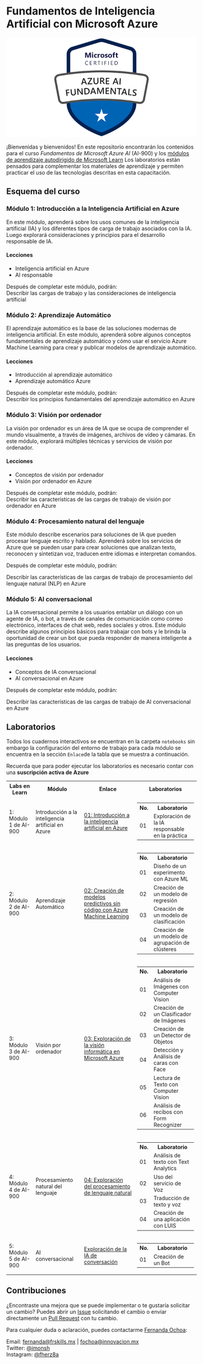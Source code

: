 # Fundamentos de Inteligencia Artificial con Microsoft Azure

![](./images/AI.png) 

¡Bienvenidas y bienvenidos! En este repositorio encontrarán los contenidos para el curso *Fundamentos de Microsoft Azure AI* (AI-900) y los [módulos de aprendizaje autodirigido de Microsoft Learn](https://docs.microsoft.com/learn/certifications/azure-ai-fundamentals) Los laboratorios están pensados para complementar los materiales de aprendizaje y permiten practicar el uso de las tecnologías descritas en esta capacitación.

## Esquema del curso
### Módulo 1: Introducción a la Inteligencia Artificial en Azure
En este módulo, aprenderá sobre los usos comunes de la inteligencia artificial (IA) y los diferentes tipos de carga de trabajo asociados con la IA. Luego explorará consideraciones y principios para el desarrollo responsable de IA.

#### Lecciones
* Inteligencia artificial en Azure
* AI responsable

Después de completar este módulo, podrán:  
Describir las cargas de trabajo y las consideraciones de inteligencia artificial

### Módulo 2: Aprendizaje Automático
El aprendizaje automático es la base de las soluciones modernas de inteligencia artificial. En este módulo, aprenderá sobre algunos conceptos fundamentales de aprendizaje automático y cómo usar el servicio Azure Machine Learning para crear y publicar modelos de aprendizaje automático.

#### Lecciones
* Introducción al aprendizaje automático
* Aprendizaje automático Azure

Después de completar este módulo, podrán:   
Describir los principios fundamentales del aprendizaje automático en Azure

### Módulo 3: Visión por ordenador
La visión por ordenador es un área de IA que se ocupa de comprender el mundo visualmente, a través de imágenes, archivos de vídeo y cámaras. En este módulo, explorará múltiples técnicas y servicios de visión por ordenador.

#### Lecciones
* Conceptos de visión por ordenador
* Visión por ordenador en Azure

Después de completar este módulo, podrán:  
Describir las características de las cargas de trabajo de visión por ordenador en Azure

### Módulo 4: Procesamiento natural del lenguaje
Este módulo describe escenarios para soluciones de IA que pueden procesar lenguaje escrito y hablado. Aprenderá sobre los servicios de Azure que se pueden usar para crear soluciones que analizan texto, reconocen y sintetizan voz, traducen entre idiomas e interpretan comandos.

Después de completar este módulo, podrán:

Describir las características de las cargas de trabajo de procesamiento del lenguaje natural (NLP) en Azure

### Módulo 5: AI conversacional
La IA conversacional permite a los usuarios entablar un diálogo con un agente de IA, o bot, a través de canales de comunicación como correo electrónico, interfaces de chat web, redes sociales y otros. Este módulo describe algunos principios básicos para trabajar con bots y le brinda la oportunidad de crear un bot que pueda responder de manera inteligente a las preguntas de los usuarios.

#### Lecciones
* Conceptos de IA conversacional
* AI conversacional en Azure

Después de completar este módulo, podrán:

Describir las características de las cargas de trabajo de AI conversacional en Azure

## Laboratorios 

Todos los cuadernos interactivos se encuentran en la carpeta ```notebooks``` sin embargo la configuración del entorno de trabajo para cada módulo se encuentra en la sección ```Enlace```de la tabla que se muestra a continuación.

Recuerda que para poder ejecutar los laboratorios es necesario contar con una **suscripción activa de Azure** 

<table>
<tr><th>Labs en Learn</th> <th>Módulo</th> <th> Enlace </th> <th>Laboratorios</th></tr>

<tr>
<td>1: Módulo 1 de AI-900</td> <td>Introducción a la inteligencia artificial en Azure</td> <td><a href="https://github.com/FernandaOchoa/AI-Fundamentals-Azure/blob/master/labs/01%20-%20Primeros%20pasos%20con%20la%20inteligencia%20artificial%20en%20Azure.md" target="_blank">01: Introducción a la inteligencia artificial en Azure</a></td> <td> <table><tbody><tr><th>No.</th> <th>Laboratorio</th></tr><tr><td>01</td><td>Exploración de la IA responsable en la práctica</td></tr></tbody></table></td>
</tr>

<tr>
<td>2: Módulo 2 de AI-900</td> <td>Aprendizaje Automático</td> <td><a href="https://github.com/FernandaOchoa/AI-Fundamentals-Azure/blob/master/labs/02%20-%20Creaci%C3%B3n%20de%20modelos%20predictivos%20sin%20c%C3%B3digo%20con%20Azure%20Machine%20Learning.md" target="_blank">02: Creación de modelos predictivos sin código con Azure Machine Learning</a></td> <td><table>  <tbody> <tr><th>No.</th> <th>Laboratorio</th></tr> <tr>  <td>01</td>  <td>Diseño de un experimento con Azure ML</td>  </tr>  <tr>  <td>02</td>  <td>Creación de un modelo de regresión</td>  </tr>  <tr>  <td>03</td>  <td>Creación de un modelo de clasificación</td>  </tr>  <tr>  <td>04</td>  <td>Creación de un modelo de agrupación de clústeres</td>  </tr>  </tbody></table></td>
</tr>

<tr> <td>3: Módulo 3 de AI-900</td> <td>Visión por ordenador</td> <td><a href="https://github.com/FernandaOchoa/AI-Fundamentals-Azure/blob/master/labs/03%20-%20Exploraci%C3%B3n%20de%20la%20visi%C3%B3n%20inform%C3%A1tica%20en%20Microsoft%20Azure.md" target="_blank">03: Exploración de la visión informática en Microsoft Azure</a></td> <td><table>  <tbody> <tr><th>No.</th> <th>Laboratorio</th></tr> <tr>  <td>01</td>  <td>Análisis de Imágenes con Computer Vision</td>  </tr>  <tr>  <td>02</td>  <td>Creación de un Clasificador de Imágenes</td>  </tr>  <tr>  <td>03</td>  <td>Creación de un Detector de Objetos</td>  </tr>  <tr>  <td>04</td>  <td>Detección y Análisis de caras con Face</td>  </tr> <tr>  <td>05</td>  <td>Lectura de Texto con Computer Vision</td>  </tr> <tr>  <td>06</td>  <td>Análisis de recibos con Form Recognizer</td>  </tr>  </tbody>  </table></td>
</tr>

<tr> <td>4: Módulo 4 de AI-900</td> <td>Procesamiento natural del lenguaje</td> <td><a href="https://github.com/FernandaOchoa/AI-Fundamentals-Azure/blob/master/labs/04%20-%20Exploraci%C3%B3n%20del%20procesamiento%20de%20lenguaje%20natural.md" target="_blank">04: Exploración del procesamiento de lenguaje natural</a></td> <td><table>  <tbody> <tr><th>No.</th> <th>Laboratorio</th></tr>  <tr>  <td>01</td>  <td>Análisis de texto con Text Analytics</td>  </tr>  <tr>  <td>02</td>  <td>Uso del servicio de Voz</td>  </tr>  <tr>  <td>03</td>  <td>Traducción de texto y voz</td>  </tr>  <tr>  <td>04</td>  <td>Creación de una aplicación con LUIS</td>  </tr>  </tbody>  </table></td>
</tr>

<tr> <td>5: Módulo 5 de AI-900</td> <td>AI conversacional</td> <td><a href="https://github.com/FernandaOchoa/AI-Fundamentals-Azure/blob/master/labs/05%20-%20Exploraci%C3%B3n%20de%20la%20IA%20de%20conversaci%C3%B3n.md" target="_blank">Exploración de la IA de conversación</a></td> <td><table><tbody><tr><th>No.</th> <th>Laboratorio</th></tr><tr><td>01</td><td>Creación de un Bot</td></tr></tbody></table></td>
</tr>

</table>



## Contribuciones
¿Encontraste una mejora que se puede implementar o te gustaría solicitar un cambio? Puedes abrir un [Issue](https://github.com/FernandaOchoa/AI-Fundamentals-Azure/issues) solicitando el cambio o enviar directamente un [Pull Request](https://github.com/FernandaOchoa/AI-Fundamentals-Azure/pulls) con tu cambio.

Para cualquier duda o aclaración, puedes contactarme [Fernanda Ochoa](https://github.com/FernandaOchoa):

Email: fernanda@frskills.mx | fochoa@innovacion.mx  
Twitter: [@imonsh](https://twitter.com/imonsh)  
Instagram: [@fherz8a](https://www.instagram.com/fherz8a/)
